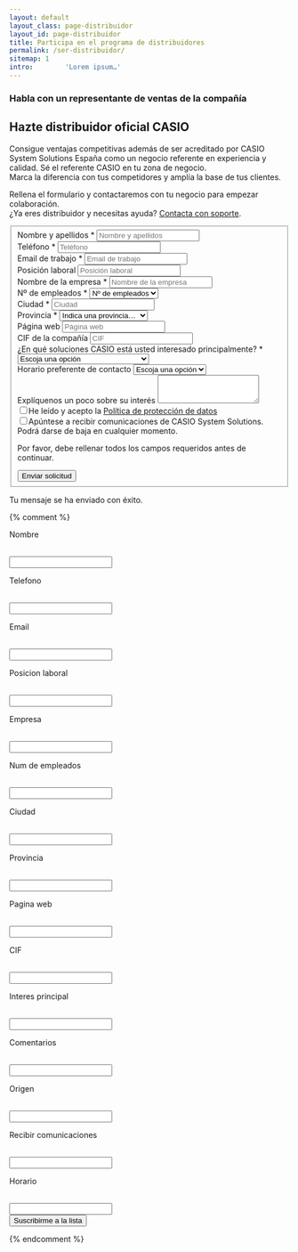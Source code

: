 ```yaml
---
layout: default
layout_class: page-distribuidor   
layout_id: page-distribuidor   
title: Participa en el programa de distribuidores
permalink: /ser-distribuidor/
sitemap: 1
intro:        'Lorem ipsum…'
---
```

<!-- Intro Section -->
<section class="action-section g-color-white--darker g-bg-blue-light g-pt-20 g-pb-70 g-mt-90" id="intro">
	<div class="container-fluid">
		<div class="row">
			<div class="col-lg-8 col-lg-offset-1 col-md-10 col-md-offset-1 col-xs-12 col-2xs-12">
	    	<h3 class="g-mb-10 g-color-white-dark">Habla con un representante de ventas de la compañía</h3>
	      <h2 class="g-color-white g-mb-10 main-title">
					Hazte distribuidor oficial CASIO
	      </h2>
	      <p class="g-color-white lead ">
	      	Consigue ventajas competitivas además de ser acreditado por CASIO System Solutions España como un negocio referente en experiencia y calidad. Sé el referente CASIO en tu zona de negocio. 
	      	<br>
		      Marca la diferencia con tus competidores y amplía la base de tus clientes. 
		    </p>
		    <p class="g-color-white g-mb-20 ">
					Rellena el formulario y contactaremos con tu negocio para empezar colaboración. 
					<br>
					¿Ya eres distribuidor y necesitas ayuda? <a href="{{ '/' | prepend: site.data.global.url }}contacto">Contacta con soporte</a>. 
	      </p>
	    </div>
      <div class="action-follow page-scroll">
      	<a href="#contacto-distribuidor" class="" title="Scroll"><i class="icon-custom icon-lg rounded-x fa fa-angle-down "></i></a>
      </div>
	  </div>
	</div>
</section>
<!-- /Intro Section -->

<!-- Contact Section -->
<section class="contacto-distribuidor-section g-pt-60 g-pb-40" id="contacto-distribuidor">
	<div class="container">
		<div class="row">
			<div class="col-sm-12">
		    <!-- Contact Form -->
				<form action="https://acumbamail.com/newform/subscribe/e1fcQ4VIblfO9s3LEdz3WFhmd/6211/" method="post" id="sky-form2" class="sky-form sky-form-custom ">
					<fieldset>
			  		<div class="row">
			  			<div class="col-sm-6 g-mb-30">
				  			<label class="label" >Nombre y apellidos *</label>
		            <label class="input">
		              <input required type="text" id="fieldName" name="char_01" placeholder="Nombre y apellidos">
		            </label>
			  			</div>
			  			<div class="col-sm-6 g-mb-30">
				  			<label class="label" >Teléfono *</label>
		            <label class="input">
		              <input required type="text" placeholder="Teléfono" id="fielddylidtkt" name="char_03" >
		            </label>
			  			</div>
			  		</div>
			  		<div class="row">
			  			<div class="col-sm-6 g-mb-30">
		 		  			<label class="label" >Email de trabajo *</label>
			           <label class="input">
			              <input required type="email" id="fieldEmail" name="email_1" placeholder="Email de trabajo">
			            </label>
			  			</div>
			  			<div class="col-sm-6 g-mb-30">
				  			<label class="label" >Posición laboral</label>
		            <label class="input">
		              <input type="text" id="fielddylidtki" name="char_04"  placeholder="Posición laboral">
		            </label>
			  			</div>
			  		</div>
			  		<div class="row">
			  			<div class="col-sm-6 g-mb-30">
				  			<label class="label" >Nombre de la empresa *</label>
		            <label class="input">
		              <input required type="text" id="fielddylidtkd" name="char_05" placeholder="Nombre de la empresa">
		            </label>
			  			</div>
			  			<div class="col-sm-6 g-mb-30">
				  			<label class="label" >Nº de empleados *</label>
								<label class="select">
									<select required  id="fielddylidtkh" name="char_06">
										<option disabled selected>Nº de empleados</option>
										<option value="9549764">0 - 2</option>
										<option value="9549765">3 - 5</option>
										<option value="9549766">6 - 10</option>
										<option value="9549767">11 - 50</option>
										<option value="9549768">50+</option>
									</select>
									<i></i>
								</label>
			  			</div>
			  		</div>
			  		<div class="row">
			  			<div class="col-sm-6 g-mb-30">
				  			<label class="label" >Ciudad *</label>
		            <label class="input">
		              <input required type="text" id="fielddylidtkk" name="char_07" placeholder="Ciudad">
		            </label>
			  			</div>
			  			<div class="col-sm-6 g-mb-30">
		            <label class="label">Provincia *</label>
		            <label class="select">
		                <select id="fielddylidtku" name="char_08" required>
		                     <option disabled selected>Indica una provincia…</option>
		                     <option value='alava'>Álava</option>
		                     <option value='albacete'>Albacete</option>
		                     <option value='alicante'>Alicante/Alacant</option>
		                     <option value='almeria'>Almería</option>
		                     <option value='asturias'>Asturias</option>
		                     <option value='avila'>Ávila</option>
		                     <option value='badajoz'>Badajoz</option>
		                     <option value='barcelona'>Barcelona</option>
		                     <option value='burgos'>Burgos</option>
		                     <option value='caceres'>Cáceres</option>
		                     <option value='cadiz'>Cádiz</option>
		                     <option value='cantabria'>Cantabria</option>
		                     <option value='castellon'>Castellón/Castelló</option>
		                     <option value='ceuta'>Ceuta</option>
		                     <option value='ciudadreal'>Ciudad Real</option>
		                     <option value='cordoba'>Córdoba</option>
		                     <option value='cuenca'>Cuenca</option>
		                     <option value='girona'>Girona</option>
		                     <option value='laspalmas'>Las Palmas</option>
		                     <option value='granada'>Granada</option>
		                     <option value='guadalajara'>Guadalajara</option>
		                     <option value='guipuzcoa'>Guipúzcoa</option>
		                     <option value='huelva'>Huelva</option>
		                     <option value='huesca'>Huesca</option>
		                     <option value='illesbalears'>Illes Balears</option>
		                     <option value='jaen'>Jaén</option>
		                     <option value='acoruña'>A Coruña</option>
		                     <option value='larioja'>La Rioja</option>
		                     <option value='leon'>León</option>
		                     <option value='lleida'>Lleida</option>
		                     <option value='lugo'>Lugo</option>
		                     <option value='madrid'>Madrid</option>
		                     <option value='malaga'>Málaga</option>
		                     <option value='melilla'>Melilla</option>
		                     <option value='murcia'>Murcia</option>
		                     <option value='navarra'>Navarra</option>
		                     <option value='ourense'>Ourense</option>
		                     <option value='palencia'>Palencia</option>
		                     <option value='pontevedra'>Pontevedra</option>
		                     <option value='salamanca'>Salamanca</option>
		                     <option value='segovia'>Segovia</option>
		                     <option value='sevilla'>Sevilla</option>
		                     <option value='soria'>Soria</option>
		                     <option value='tarragona'>Tarragona</option>
		                     <option value='santacruztenerife'>Santa Cruz de Tenerife</option>
		                     <option value='teruel'>Teruel</option>
		                     <option value='toledo'>Toledo</option>
		                     <option value='valencia'>Valencia/Valéncia</option>
		                     <option value='valladolid'>Valladolid</option>
		                     <option value='vizcaya'>Vizcaya</option>
		                     <option value='zamora'>Zamora</option>
		                     <option value='zaragoza'>Zaragoza</option>
		                </select>
										<i></i>
		            </label>
			  			</div>
			  		</div>
			  		<div class="row">
			  			<div class="col-sm-6 g-mb-30">
				  			<label class="label" >Página web</label>
		            <label class="input">
		              <input type="text" id="fielddylidtul" name="char_09" placeholder="Página web">
		            </label>
			  			</div>
			  			<div class="col-sm-6 g-mb-30">
				  			<label class="label" >CIF de la compañía</label>
		            <label class="input">
		              <input type="text" id="fielddylidtul" name="char_12" placeholder="CIF">
		            </label>
			  			</div>
			  		</div>
			  		<div class="row">
			  			<div class="col-sm-6 g-mb-30">
				  			<label class="label" >¿En qué soluciones CASIO está usted interesado principalmente? *</label>
								<label class="select">
									<select required id="fielddylidtuy" name="char_10">
										<option disabled selected>Escoja una opción</option>
										<option value="Cajas Registradoras">Cajas Registradoras</option>
										<option value="Terminales de punto de venta (TPV)">Terminales de punto de venta (TPV)</option>
										<option value="Comanderos">Comanderos</option>
										<option value="Software y aplicaciones Android">Software y aplicaciones Android</option>
									</select>
									<i></i>
								</label>
			  			</div>			  			
			  			<div class="col-sm-6 g-mb-30">
				  			<label class="label" >Horario preferente de contacto</label>
								<label class="select">
									<select id="char_13" name="char_13">
										<option disabled selected>Escoja una opción</option>
										<option value="Manyana">Mañana</option>
										<option value="Tarde">Tarde</option>
										<option value="Todo el dia">Todo el día</option>
									</select>
									<i></i>
								</label>
			  			</div>
			  		</div>
			  		<div class="row">
			  			<div class="col-sm-6 g-mb-30">
				  			<label class="label">Explíquenos un poco sobre su interés</label>
		            <label class="textarea textarea-expandable">
			            <textarea rows="3" id="fielddylidtur" name="text_1" ></textarea>
		            </label>
			  			</div>
			  			<div class="col-sm-6 g-mb-30">
			  			</div>
			  		</div>
						<div class="row ">
			  			<div class="col-sm-6 g-mb-30">
								<label class="checkbox"><input name="char_11a" id="subscription" type="checkbox" required><i></i>He leído y acepto la <a href="{{ '/' | prepend: site.data.global.url }}proteccion-de-datos/" target="_blank" title="Política de protección de datos">Política de protección de datos</a></label>
								<br>
								<label class="checkbox"><input name="char_11" id="subscription" type="checkbox" required><i></i>Apúntese a recibir comunicaciones de CASIO System Solutions.<br>Podrá darse de baja en cualquier momento.</label>
							</div>
					  </div>
			  		<div class="row">
			  			<div class="col-sm-6 g-mb-30 action-buttons">
			  				<p class="hidden"><span class="color-red">Por favor, debe rellenar todos los campos requeridos antes de continuar.</span></p>
				        <input name="char_02" type="hidden" value="website::distribuidores" />
							  <input type="hidden" name="ok_redirect" value="http://www.alpha.casio-ecr.es//hemos-recibido-tu-solicitud-al-programa-de-distribuidores/">
				  			<input type="submit" class="btn-u btn-u-lg btn-u-upper g-mt-20 g-mb-50 btn-u-aqua" value="Enviar solicitud"/>
			  			</div>
			  		</div>
		  		</fieldset>
					<div class="message text-center">
						<i class="sky-form__message-icon rounded-x fa fa-check"></i>
						<p>Tu mensaje se ha enviado con éxito.</p>
					</div>
				</form>
		    <!-- /Contact Form -->
			</div>
		</div>
	</div>
</section>
<!-- /Contact Section -->
	{% comment %}
	<!-- Form Acumbamail -->
	<form action="https://acumbamail.com/newform/subscribe/e1fcQ4VIblfO9s3LEdz3WFhmd/6211/" method="post" class="yourFormCustomContainer">
	   <div class="yourFormCustomStyle">
	      <div style="width: 100%; position:relative;"> <label for="char_01"><p>Nombre</p> </label> <br /><input type="text" name="char_01" required><br /> <label for="char_03"><p>Telefono</p> </label> <br /><input type="text" name="char_03" required><br /> <label for="email_1"><p>Email</p> </label> <br /><input type="text" name="email_1" required><br /> <label for="char_04"><p>Posicion laboral</p> </label> <br /><input type="text" name="char_04" required><br /> <label for="char_05"><p>Empresa</p> </label> <br /><input type="text" name="char_05" required><br /> <label for="char_06"><p>Num de empleados </p> </label> <br /><input type="text" name="char_06" required><br /> <label for="char_07"><p>Ciudad</p> </label> <br /><input type="text" name="char_07" required><br /> <label for="char_08"><p>Provincia</p> </label> <br /><input type="text" name="char_08" required><br /> <label for="char_09"><p>Pagina web</p> </label> <br /><input type="text" name="char_09" required><br /> <label for="char_12"><p>CIF</p> </label> <br /><input type="text" name="char_12" required><br /> <label for="char_10"><p>Interes principal</p> </label> <br /><input type="text" name="char_10" required><br /> <label for="text_1"><p>Comentarios</p> </label> <br /><input type="text" name="text_1" required><br /> <label for="char_02"><p>Origen</p> </label> <br /><input type="text" name="char_02" required><br /> <label for="char_11"><p>Recibir comunicaciones</p> </label> <br /><input type="text" name="char_11" required><br /> <label for="char_13"><p>Horario</p> </label> <br /><input type="text" name="char_13" required><br />
	      </div>
	   </div>
	   <input type="hidden" name="ok_redirect" value="http://www.casio-ecr.es/hemos-recibido-tu-solicitud-al-programa-de-distribuidores/">
	   <input type="submit" value="Suscribirme a la lista" class="yourButtonCustomStyle">
	</form>
	<!-- End Form Acumbamail -->
	{% endcomment %}